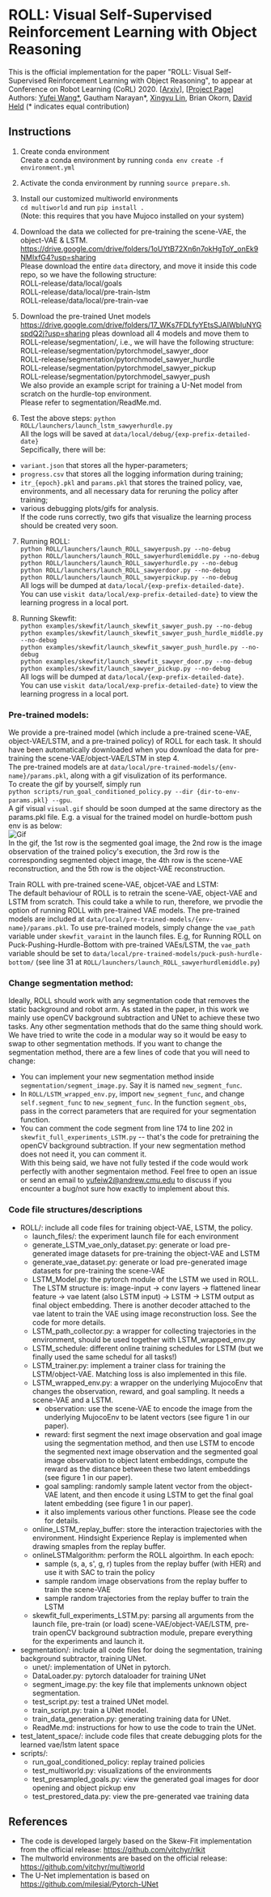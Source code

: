 # ROLL: Visual Self-Supervised Reinforcement Learning with Object Reasoning

This is the official implementation for the paper "ROLL: Visual Self-Supervised Reinforcement Learning with Object Reasoning", to appear at Conference on Robot Learning (CoRL) 2020. [[Arxiv]()], [[Project Page](https://sites.google.com/andrew.cmu.edu/roll)]  
Authors: [Yufei Wang*](https://yufeiwang63.github.io/), Gautham Narayan*, [Xingyu Lin](https://xingyu-lin.github.io/), Brian Okorn, [David Held](https://davheld.github.io/) (* indicates equal contribution)


## Instructions
1. Create conda environment  
Create a conda environment by running `conda env create -f environment.yml`  

2. Activate the conda environment by running `source prepare.sh`.  

3. Install our customized multiworld environments   
`cd multiworld` and run `pip install .`  
(Note: this requires that you have Mujoco installed on your system)

4. Download the data we collected for pre-training the scene-VAE, the object-VAE & LSTM.    
https://drive.google.com/drive/folders/1oUYtB72Xn6n7okHgToY_onEk9NMIxfG4?usp=sharing  
Please download the entire `data` directory, and move it inside this code repo, so we have the following structure:  
ROLL-release/data/local/goals  
ROLL-release/data/local/pre-train-lstm    
ROLL-release/data/local/pre-train-vae    

5. Download the pre-trained Unet models  
https://drive.google.com/drive/folders/17_WKs7FDLfyYEtsSJAIWbIuNYGspdQ2j?usp=sharing 
pleas download all 4 models and move them to ROLL-release/segmentation/, i.e., we will have the following structure:  
ROLL-release/segmentation/pytorchmodel_sawyer_door  
ROLL-release/segmentation/pytorchmodel_sawyer_hurdle  
ROLL-release/segmentation/pytorchmodel_sawyer_pickup  
ROLL-release/segmentation/pytorchmodel_sawyer_push  
We also provide an example script for training a U-Net model from scratch on the hurdle-top environment.  
Please refer to segmentation/ReadMe.md.

6. Test the above steps: `python ROLL/launchers/launch_lstm_sawyerhurdle.py`  
All the logs will be saved at `data/local/debug/{exp-prefix-detailed-date}`  
Sepcifically, there will be:  
- `variant.json` that stores all the hyper-parameters;   
- `progress.csv` that stores all the logging information during training;  
- `itr_{epoch}.pkl` and `params.pkl` that stores the trained policy, vae, environments, and all necessary data for reruning the policy after training;    
- various debugging plots/gifs for analysis.     
If the code runs correctly, two gifs that visualize the learning process should be created very soon.

7. Running ROLL:   
`python ROLL/launchers/launch_ROLL_sawyerpush.py --no-debug`  
`python ROLL/launchers/launch_ROLL_sawyerhurdlemiddle.py --no-debug`  
`python ROLL/launchers/launch_ROLL_sawyerhurdle.py --no-debug`  
`python ROLL/launchers/launch_ROLL_sawyerdoor.py --no-debug`  
`python ROLL/launchers/launch_ROLL_sawyerpickup.py --no-debug`  
All logs will be dumped at `data/local/{exp-prefix-detailed-date}`.  
You can use `viskit data/local/exp-prefix-detailed-date}` to view the learning progress in a local port.

8. Running Skewfit:  
`python examples/skewfit/launch_skewfit_sawyer_push.py --no-debug`  
`python examples/skewfit/launch_skewfit_sawyer_push_hurdle_middle.py --no-debug`  
`python examples/skewfit/launch_skewfit_sawyer_push_hurdle.py --no-debug`  
`python examples/skewfit/launch_skewfit_sawyer_door.py --no-debug`  
`python examples/skewfit/launch_sawyer_pickup.py --no-debug`  
All logs will be dumped at `data/local/{exp-prefix-detailed-date}`.  
You can use `viskit data/local/exp-prefix-detailed-date}` to view the learning progress in a local port.

### Pre-trained models:  
We provide a pre-trained model (which include a pre-trained scene-VAE, object-VAE/LSTM, and a pre-trained policy) of ROLL for each task. It should have been automatically downloaded when you download the data for pre-training the scene-VAE/object-VAE/LSTM in step 4.  
The pre-trained models are at `data/local/pre-trained-models/{env-name}/params.pkl`, along with a gif visulization of its performance.  
To create the gif by yourself, simply run   
`python scripts/run_goal_conditioned_policy.py --dir {dir-to-env-params.pkl} --gpu`.   
A gif visual `visual.gif` should be soon dumped at the same directory as the params.pkl file. E.g. a visual for the trained model on hurdle-bottom push env is as below:  
![Gif](hurdle-bottom-visual.gif)   
In the gif, the 1st row is the segmented goal image, the 2nd row is the image observation of the trained policy's execution, the 3rd row is the corresponding segmented object image, the 4th row is the scene-VAE reconstruction, and the 5th row is the object-VAE reconstruction.   

Train ROLL with pre-trained scene-VAE, objcet-VAE and LSTM:   
The default behaviour of ROLL is to retrain the scene-VAE, object-VAE and LSTM from scratch. This could take a while to run, therefore, we prvodie the option of running ROLL with pre-trained VAE models. The pre-trained models are included at `data/local/pre-trained-models/{env-name}/params.pkl`. To use pre-trained models, simply change the `vae_path` variable under `skewfit_varaint` in the launch files. E.g, for Running ROLL on Puck-Pushing-Hurdle-Bottom with pre-trained VAEs/LSTM, the `vae_path` variable should be set to `data/local/pre-trained-models/puck-push-hurdle-bottom/` (see line 31 at `ROLL/launchers/launch_ROLL_sawyerhurdlemiddle.py`) 

### Change segmentation method:  
Ideally, ROLL should work with any segmentation code that removes the static background and robot arm. As stated in the paper, in this work we mainly use openCV background subtraction and UNet to achieve these two tasks. Any other segmentation methods that do the same thing should work.  
We have tried to write the code in a modular way so it would be easy to swap to other segmentation methods. If you want to change the segmentation method, there are a few lines of code that you will need to change:
- You can implement your new segmentation method inside `segmentation/segment_image.py`. Say it is named `new_segment_func`.  
- In `ROLL/LSTM_wrapped_env.py`, import `new_segment_func`, and change `self.segment_func` to `new_segment_func`. In the function `segment_obs`, pass in the correct parameters that are required for your segmentation function.  
- You can comment the code segment from line 174 to line 202 in `skewfit_full_experiments_LSTM.py` -- that's the code for pretraining the openCV background subtraction. If your new segmentation method does not need it, you can comment it.  
With this being said, we have not fully tested if the code would work perfectly with another segmentaion method. Feel free to open an issue or send an email to yufeiw2@andrew.cmu.edu to discuss if you encounter a bug/not sure how exactly to implement about this.

### Code file structures/descriptions  
- ROLL/: include all code files for training object-VAE, LSTM, the policy.
    - launch_files/: the experiment launch file for each environment
    - generate_LSTM_vae_only_dataset.py: generate or load pre-generated image datasets for pre-training the object-VAE and LSTM
    - generate_vae_dataset.py: generate or load pre-generated image datasets for pre-training the scene-VAE
    - LSTM_Model.py: the pytorch module of the LSTM we used in ROLL. The LSTM structure is: image-input -> conv layers -> flattened linear feature -> vae latent (also LSTM input) -> LSTM -> LSTM output as final object embedding. There is another decoder attached to the vae latent to train the VAE using image reconstruction loss.  See the code for more details.      
    - LSTM_path_collector.py: a wrapper for collecting trajectories in the environment, should be used together with LSTM_wrapped_env.py  
    - LSTM_schedule: different online training schedules for LSTM (but we finally used the same schedul for all tasks!)  
    - LSTM_trainer.py: implement a trainer class for training the LSTM/object-VAE. Matching loss is also implemented in this file.  
    - LSTM_wrapped_env.py: a wrapper on the underlying MujocoEnv that changes the observation, reward, and goal sampling. It needs a scene-VAE and a LSTM.  
        - observation: use the scene-VAE to encode the image from the underlying MujocoEnv to be latent vectors (see figure 1 in our paper).
        - reward: first segment the next image observation and goal image using the segmentation method, and then use LSTM to encode the segmented next image observation and the segmented goal image observation to object latent embeddings, compute the reward as the distance between these two latent embeddings (see figure 1 in our paper).  
        - goal sampling: randomly sample latent vector from the object-VAE latent, and then encode it using LSTM to get the final goal latent embedding (see figure 1 in our paper).  
        - it also implements various other functions. Please see the code for details.
    - online_LSTM_replay_buffer: store the interaction trajectories with the environment. Hindsight Experience Replay is implemented when drawing smaples from the replay buffer.  
    - onlineLSTMalgorithm: perform the ROLL algoirthm. In each epoch:
        - sample (s, a, s', g, r) tuples from the replay buffer (with HER) and use it with SAC to train the policy   
        - sample random image observations from the replay buffer to train the scene-VAE  
        - sample random trajectories from the replay buffer to train the LSTM  
    - skewfit_full_experiments_LSTM.py: parsing all arguments from the launch file, pre-train (or load) scene-VAE/object-VAE/LSTM, pre-train openCV background subtraction module, prepare everything for the experiments and launch it.  
- segmentation/: include all code files for doing the segmentation, training background subtractor, training UNet.  
    - unet/: implementation of UNet in pytorch.           
    - DataLoader.py: pytorch dataloader for training UNet  
    - segment_image.py: the key file that implements unknown object segmentation. 
    - test_script.py: test a trained UNet model.
    - train_script.py: train a UNet model.  
    - train_data_generation.py: generating training data for UNet.    
    - ReadMe.md: instructions for how to use the code to train the UNet.
- test_latent_space/: include code files that create debugging plots for the learned vae/lstm latent space
- scripts/:  
    - run_goal_conditioned_policy: replay trained policies  
    - test_multiworld.py: visualizations of the environments   
    - test_presampled_goals.py: view the generated goal images for door opening and object pickup env  
    - test_prestored_data.py: view the pre-generated vae training data  


## References
- The code is developed largely based on the Skew-Fit implementation from the official release: https://github.com/vitchyr/rlkit
- The multworld environments are based on the official release: https://github.com/vitchyr/multiworld
- The U-Net implementation is based on https://github.com/milesial/Pytorch-UNet

